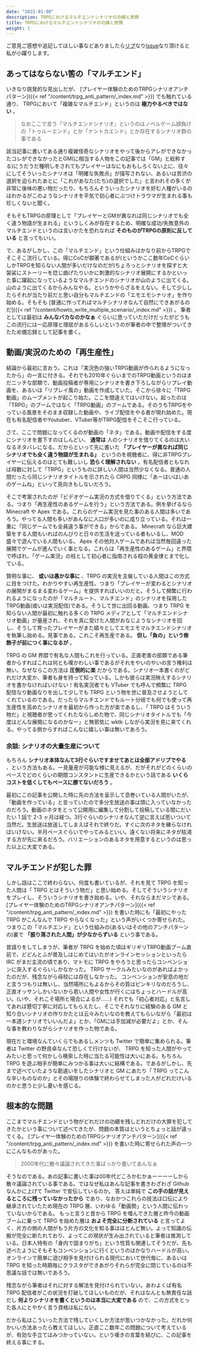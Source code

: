 ```yaml
---
date: "2022-01-08"
description: TRPGにおけるマルチエンドシナリオの功績と原罪
title: TRPGにおけるマルチエンドシナリオの功績と原罪
weight: 1
---
```


ご意見ご感想や追記してほしい事などありましたら<a href="https://twitter.com/real_analysis">リプ</a>なり<a href="https://github.com/Minori-Akizuki/trpg_notes/issues">Issue</a>なり頂けると私が小躍りします。

## あってはならない筈の「マルチエンド」

いきなり挑発的な見出しだが、 [プレイヤー体験のためのTRPGシナリオアンチパターン]({{< ref "/content/trpg_anti_pattern/_index.md" >}}) でも触れている通り、
TRPGにおいて「複雑なマルチエンド」というのは **極力やるべきではない** 。

> なおここで言う「マルチエンドシナリオ」というのはノベルゲーム顔負けの「トゥルーエンド」とか「ナントカエンド」とか存在するシナリオ群の事である

該当記事に書いてある通り複雑怪奇なシナリオをやって後からアレができなかったコレができなかったとGM(に相当する人物をこの記事では「GM」と総称する)にうだうだ種明しをされてもプレイヤーはなにもおもしろくない上に、往々にしてそういったシナリオは「明確な失敗点」が描写されない、あるいは苦渋の選択を迫られたあとに「これがあなた(たち)の選択でした」と言われその多くが非常に後味の悪い物だったり、もちろんそういったシナリオを好む人種がいるのはわかるがこのようなシナリオを平気で初心者にぶつけトラウマが生まれる事も珍しくないと聞く。

そもそもTRPGの原理として「プレイヤーとGMが異なれば同じシナリオでも全く違う物語が生まれる」というしくみが存在するため、明確な成功/失敗意外のマルチエンドというのは言いかたを恐れなれば **そのものがTRPGの原則に反している** と言ってもいい。

で、あるがしかし、この「マルチエンド」という仕組みはかなり前からTRPGでそこそこ流行している。得にCoCが顕著であるが(というかここ数年CoCぐらいしかTRPGを知らない人間が多いだけなのだが)ちょろっとシナリオを探すと大袈裟にストーリーを捻じ曲げたりいかに刺激的なシナリオ展開にするかといった事に躍起になっているようなマルチエンドのシナリオが山のように出てくる。山のように出てくるからみんなやる。というかやらざるをえない。そして少ししたらそれが当たり前だと思い自分もマルチエンドの「エモエモシナリオ」を作り始める。そもそも [普通に作ってればマルチシナリオなんて自然にできあがるのだ]({{< ref "/content/howto_write_multiple_scenario/_index.md" >}}) 。 筆者としては最初は **みんなバカなのかなぁ** ぐらいに思っていただけだったがどうもこの流行には一応原理と理屈があるらしいというのが筆者の中で整理がついてきたため備忘録として記事を書く。

## 動画/実況のための「再生産性」

結論から最初に言おう。これは「実況色の強いTRPG動画が作られるようになったから」の一言に付きる。それでも2010年ぐらいまでのTRPG動画というのはまだニッチな部類で、動画投稿者が専用にシナリオを書き下ろしながらリプレイ動画を、あるいは「リプレイ風の」動画を作成していた。そこから徐々に「TRPG動画」のムーブメントが起こり始た。ここを間違えてはいけない。起ったのは「TRPG」のブームではなく「TRPG動画」のブームである。そのうちTRPGをやっている風景をそのまま収録した動画や、ライブ配信をやる者が現れ始めた。現在も有名配信者やYoutuber、VTuber等がTRPG配信をそこそこ行っている。

さて、ここで問題になってくるのが動画の「ネタ」である。動画や配信をする度にシナリオを書下すのはしんどい、 **通常は** 人のシナリオを借りてくるのは大いなるネタバレになる。だからといって先に書いた **「プレイヤーが異なれば同じシナリオでも全く違う物語が生まれる」** というのを視聴者に、得に非TRPGプレイヤーに伝えるのはとても難しいし **恐らく理解されない** 。有名配信者ともなれば母数に対して「TRPG」というものに詳しい人間は当然少なくなる。普通の人間だったら同じシナリオタイトルを示されたら CRPG 同様に「あーはいはいあのゲームね」といって見向きもしないだろう。

そこで考案されたのが「ビデオゲーム実況の方式を借りてくる」という方法である。つまり「再生産性のあるゲームを行う」という方法である。例を挙げるなら Minecraft や Apex である。これらのゲーム実況を見た事のある人間は多いであろう。やってる人間も多いがあんなに人口が多いのに成り立っている。それは一重に「同じゲームでも全員違う事ができる」からである。 Minecraft なら巨大建築をする人間もいればのんびりと日々の生活を送っている者もいるし、MOD盛々で遊んでいる人間もいる。 Apex その他対人ゲームであれば当然毎回違った展開でゲームが進んでいく事となる。これらは「再生産性のあるゲーム」と界隈で呼ばれ、「ゲーム実況」の柱として初心者に指南される程の黄金律とまで化している。

賢明な事に、 **或いは愚かな事に** 、TRPG の実況を主催している人間はこの方式に目をつけた。わかりやすい再生産性、つまり「プレイヤーが変わるとシナリオの展開がまるまる変わるゲーム」を提供すればいいのだと。そうして頻繁に行われるようになったのが「マルチルート、マルチエンド」のシナリオを採用したTRPG動画(或いは実況配信)である。そうして世に出回る動画、つまり TRPG を知らない人間が最初に触れる多くの TRPG メディアとして「マルチエンドシナリオ動画」が量産され、それを真に受けた人間がおなじようなシナリオを回し、そうして育ったプレイヤーがまた嬉々としてエモエモマルチエンドシナリオを執筆し始める。見事である。これこそ再生産である。 **但し「負の」という修飾子が前につく事になるが** 。

TRPG の GM 界隈で有名な人間もこれを行っている。正直老害の部類である筆者からすればこれは何とも嘆かわしい事であるがそれをやいのやいの言う権利は無い。なぜならこの方法は **圧倒的に楽** だからである。シナリオ一本書くのがどれだけ大変か、筆者も身を持って知っている。しかも彼らは実況映えするシナリオを書かなければいけない！有名実況者でも VTuber でも呼んで頻繁に TRPG 配信なり動画なりを出して少しでも TRPG という物を世に普及させようとしてくれているのである。だったらマルチエンドでもルート分岐でも何でも使って再生産性を高めたシナリオを最初から作った方が楽であるし、「 TRPG はそういう物だ」と視聴者が思ってくれたならしめた物で、同じシナリオタイトルでも「今度はどんな展開になるのかなー」と無邪気に wktk しながら実況を見に来てくれる。やってる側からすればこんなに嬉しい事は無いであろう。

### 余談: シナリオの大量生産について

もちろん **シナリオ本体なんて3行ぐらいですませてあとは全部アドリブでやる** 、という方法もある。一見量産が可能な様に見えるが、だがそれがどのくらいのペースでどのくらいの期間コンスタントに生産できるかという話である **いくらコストを低くしてもペースに勝てないだろう** 。

最初にこの記事を公開した時に先の方法を呈示して息巻いている人間がいたが、「動画を作っている」と言っていたので多分生放送の事は頭に入っていなかったのだろう。動画のネタをとって公開用に編集して分割して投稿している間にだいたい 1 話で 2-3 ヶ月は経つ。3行ぐらいのシナリオなんて逆に言えば思いついて当然だ。生放送は放送してしまえばそれで終りだ。すぐに次のネタを練らなければいけない。半月ペースぐらいでやってみるといい。遠くない将来にネタが枯渇する方が先に来るだろう。バリエーションのあるネタを用意するというのは思った以上に大変である。

## マルチエンドが犯した罪

しかし話はここで終わらない。何度も書いているが、それを見て TRPG を知った人間は「 TRPG とはそういう物だ」と思い始める。そしてそういうシナリオをプレイし、そういうシナリオを書き始める。いや、それならまだマシである。 [プレイヤー体験のためのTRPGシナリオアンチパターン]({{< ref "/content/trpg_anti_pattern/_index.md" >}}) を書いた時にも「最初にやった TRPG がこんなんで TRPG やらなくなった」という声がいくつか寄せられた。つまりこの「マルチエンド」という仕組みの(あるいはその他のアンチパターンの)裏で **「振り落された人間」が少なからずいる** という事である。

昔語りをしてしまうが、筆者が TRPG を始めた頃はギリギリTRPG動画ブーム直前で、どどんとふが普及しはじめてはいたがオンラインセッションといったら IRC がまだ主流の頃であり、マトモに TRPG をやろうと思ったらコンベンションに突入するぐらいしかなかった。 TRPG サークルみたいなのがあればよかったのだが、残念ながら母校には存在しなかった。
コンベンションが安息の地だと言うつもりは無いし、当然場所にもよるからその質はピンキリなのだろうし、正直オッサンしかいないから若い人間や女性が行くにはちょっとハードルが高い。(いや、それこそ場所と場合によるが……)
それでも「初心者対応」と名言してあれば懇切丁寧に対応してもらえたし、そこでそれなりに経験のある GM と知り合いシナリオの作りかたとは云々みたいなのを教えてもらいながら「最初は一本道シナリオでいいんだよ」とか、「GMには手加減が必要だよ」とか、そんな事を教わりながらシナリオを作った物である。

現在だと環境なんていくらでもあるしメンツも Twitter で簡単に集められる。筆者は Twitter の野良卓なんて恐しくて行けないが、 TRPG を知った人間がやってみたいと思って何かしら検索した時に当たる可能性は大いにある。もちろん TRPG を遊ぶ相手が簡単にみつかる事は大いに結構である。であるがしかし、先まで述べていたような勘違いをしたシナリオと GM にあたり「 TRPG ってこんな辛いものなのか」とその場限りの体験で終わらせてしまった人がどれだけいるのかと思うと少し憂いを感じる。

## 根本的な問題

ここまでマルチエンドという物がどれだけの功績を残しどれだけの大罪を犯してきたかという事について述べてきたが、問題の本質はというとちょっと話が違ってくる。
[プレイヤー体験のためのTRPGシナリオアンチパターン]({{< ref "/content/trpg_anti_pattern/_index.md" >}}) を書いた時に寄せられた声の一つにこんなものがあった。

> 2000年代に散々議論されてきた事ばっかり書いてあんなぁ

そうなのである。あの記事に書いた事は00年代どころかむかぁーーーーしから散々議論されている事である。ではなぜ私はあんな記事を書きわざわざ Github なんかに上げて Twitter で宣伝しているのか。
答えは単純で **この手の話が見えるところに残っていなかったから** であり、なおかつこれらの技法は口伝により継承されていたため現在の TRPG 層、いわゆる「動画勢」という人間に伝わっていないからである。
もっと言うと昔から TRPG を嗜んできた層と昨今の動画ブームに乗って TRPG を始めた層は **およそ完全に分断されている** と言ってよく、片方の側の人間がもう片方の文化を知る事はほとんど無い。よって知識の伝搬が完全に断たれており、よってこの現状が生み出されていると筆者は推測している。日本人特有の「身内で固まりがち」という性質も関連してそうだが、先も述べたようにそもそもコンベンションに行くというのはかなりハードルが高い。オンラインで簡単に遊び相手を見付けられる現代において世代毎に、あるいは TRPG を知った時期毎にクラスタができあがりそれらが完全に閉じているのは不思議な話では無いであろう。

残念ながら筆者はそれに対する解法を見付けられていない。あわよくば有名 TRPG 配信者がこの状況を打破してほしいものだが、それはなんとも無責任な話だし **何よりシナリオを書くというのは本当に大変である** ので、この方式をとった各人にとやかく言う資格は私にない。

だから私はこういった方法で残していくしか方法が思いつかなかった。だれか何かいい方法あったら教えてほしい。正直ここ数年この問題について考えているが、有効な手立てはみつかっていない。という嘆きの言葉を結びに、この記事を終える事にする。
